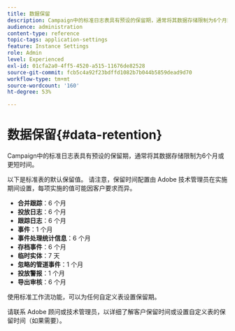 ```yaml
---
title: 数据保留
description: Campaign中的标准日志表具有预设的保留期，通常将其数据存储限制为6个月或更短时间。 了解标准表的默认保留值。
audience: administration
content-type: reference
topic-tags: application-settings
feature: Instance Settings
role: Admin
level: Experienced
exl-id: 01cfa2a0-4ff5-4520-a515-11676de82528
source-git-commit: fcb5c4a92f23bdffd1082b7b044b5859dead9d70
workflow-type: tm+mt
source-wordcount: '160'
ht-degree: 53%

---
```


# 数据保留{#data-retention}

Campaign中的标准日志表具有预设的保留期，通常将其数据存储限制为6个月或更短时间。

以下是标准表的默认保留值。 请注意，保留时间配置由 Adobe 技术管理员在实施期间设置，每项实施的值可能因客户要求而异。

* **合并跟踪**：6 个月
* **投放日志**：6 个月
* **跟踪日志**：6 个月
* **事件**：1 个月
* **事件处理统计信息**：6 个月
* **存档事件**：6 个月
* **临时实体**：7 天
* **忽略的管道事件**：1 个月
* **投放警报**：1 个月
* **导出审核**：6 个月

使用标准工作流功能，可以为任何自定义表设置保留期。

请联系 Adobe 顾问或技术管理员，以详细了解客户保留时间或设置自定义表的保留时间（如果需要）。
